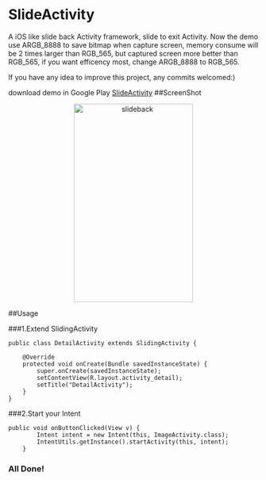 SlideActivity
=============

A iOS like slide back Activity framework, slide to exit Activity. Now the demo use ARGB_8888 to save bitmap when capture screen, memory consume will be 2 times larger than RGB_565, but captured screen more better than RGB_565, if you want efficency most, change ARGB_8888 to RGB_565.

If you have any idea to improve this project, any commits welcomed:)

download demo in Google Play [SlideActivity](https://play.google.com/store/apps/details?id=com.chenjishi.slidedemo&hl=zh-CN)
##ScreenShot
<p align="center">
  <img src="https://raw.github.com/chenjishi/SlideActivity/master/demo.gif" 
  alt="slideback" height="400" width="240"/>
</p>

##Usage

###1.Extend SlidingActivity
```
public class DetailActivity extends SlidingActivity {

    @Override
    protected void onCreate(Bundle savedInstanceState) {
        super.onCreate(savedInstanceState);
        setContentView(R.layout.activity_detail);
        setTitle("DetailActivity");
    }
}
```

###2.Start your Intent
```
public void onButtonClicked(View v) {
        Intent intent = new Intent(this, ImageActivity.class);
        IntentUtils.getInstance().startActivity(this, intent);
    }
```

### All Done!


